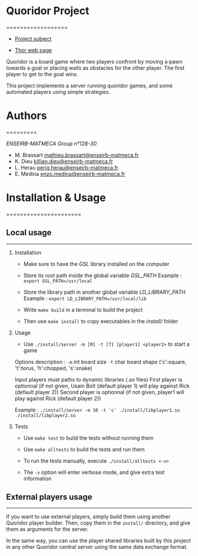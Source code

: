 # Quoridor Project
==================

- [Project subject](https://www.labri.fr/perso/renault/working/teaching/projets/2020-21-S6-C-Quoridor.php)

- [Thor web page](https://thor.enseirb-matmeca.fr/ruby/projects/projetss6-quor)

Quoridor is a board game where two players confront by moving a pawn towards a goal or placing walls as obstacles for the other player. The first player to get to the goal wins.

This project implements a server running quoridor games, and some automated players using simple strategies.

# Authors
=========

_ENSEIRB-MATMECA Group n°128-30_

- M. Brassart 	<mathieu.brassart@enseirb-matmeca.fr>
- K. Dieu 		<killian.dieu@enseirb-matmeca.fr>
- L. Herau 		<perig.herau@enseirb-matmeca.fr>
- E. Medina 	<enzo.medina@enseirb-matmeca.fr>

# Installation & Usage
======================

## Local usage
--------------

1. Installation
	- Make sure to have the *GSL* library installed on the computer
	- Store its root path inside the global variable *GSL_PATH*
	Example : `export GSL_PATH=/usr/local`

	- Store the library path in another global variable *LD_LIBRARY_PATH*
	Example : `export LD_LIBRARY_PATH=/usr/local/lib`

	- Write `make build` in a terminal to build the project
	- Then use `make install` to copy executables in the *install/* folder


2. Usage
	- Use `./install/server -m [M] -t [T] [player1] <player2>` to start a game

	Options description :
		`-m`	int 		board size
		`-t`	char		board shape ('c':square, 't':torus, 'h':chopped, 's':snake)

	Input players must paths to dynamic libraries (*.so* files)
	First player is optionnal (if not given, Usain Bolt (default player 1) will play against Rick (default player 2))
	Second player is optionnal (if not given, player1 will play against Rick (default player 2))

	Example : `./install/server -m 10 -t 'c' ./install/libplayer1.so ./install/libplayer2.so`


3. Tests
	- Use `make test` to build the tests without running them
	- Use `make alltests` to build the tests and run them

	- To run the tests manually, execute `./install/alltests <-v>`
	- The `-v` option will enter verbose mode, and give extra test information


## External players usage
-------------------------

If you want to use external players, simply build them using another Quoridor player builder.
Then, copy them in the `install/` directory, and give them as arguments for the server.

In the same way, you can use the player shared libraries built by this project in any other Quoridor central server using the same data exchange format.